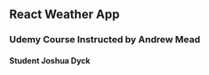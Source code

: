 ## React Weather App ##
### Udemy Course Instructed by Andrew Mead ###

#### Student Joshua Dyck ####
